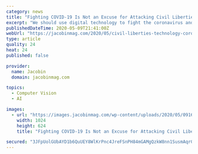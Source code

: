 ```yaml
---
category: news
title: "Fighting COVID-19 Is Not an Excuse for Attacking Civil Liberties"
excerpt: "We should use digital technology to fight the coronavirus and keep people safe. But that doesn’t mean we should accept ruling elites or private companies wantonly trampling on our civil liberties."
publishedDateTime: 2020-05-09T21:41:00Z
webUrl: "https://jacobinmag.com/2020/05/civil-liberties-technology-coronavirus-surveillance/"
type: article
quality: 24
heat: 24
published: false

provider:
  name: Jacobin
  domain: jacobinmag.com

topics:
  - Computer Vision
  - AI

images:
  - url: "https://images.jacobinmag.com/wp-content/uploads/2020/05/09163522/GettyImages-1212133648.jpg"
    width: 1024
    height: 624
    title: "Fighting COVID-19 Is Not an Excuse for Attacking Civil Liberties"

secured: "3JFpUolGUbAYD1b6QuUEY8WlKrPnc4JreFSnPH84mGAMgQzkW8nn1SusmAqrGnXfLcO/MY1rDcgHOl2u6Zu3SqFCswev+S9dOUkqLy5a2E0vSEXfgE2zSFW2MzKrJrIqEozLSwCKBPj80tzRFrgYAwFU6yghvEcuLozhJP1OpGzCFDNkuf2ya7KpT5MXHU3tZ7dgBgg4G45OsRkYD1a0JpTGM3LbqSiaei5ZVP0SDQbh4Y/aAD1jv9fUbLsGo8LqKWt8ud/sgFEHqaeuMrQYyhZoxXRBV6cQuK+Ak/PXstS23lIF/Odj0i34HuUUUB18;f7xw/Ss9T14qH6KFeLB8FA=="
---
```


